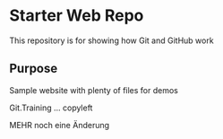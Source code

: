 # Starter Web Repo

This repository is for showing how Git and GitHub work

## Purpose

Sample website with plenty of files for demos

Git.Training ... copyleft

MEHR
noch eine Änderung